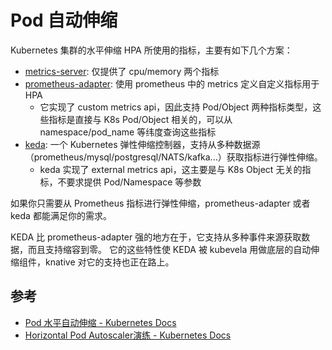 # Pod 自动伸缩

Kubernetes 集群的水平伸缩 HPA 所使用的指标，主要有如下几个方案：

- [metrics-server](https://github.com/kubernetes-sigs/metrics-server): 仅提供了 cpu/memory 两个指标
- [prometheus-adapter](https://github.com/kubernetes-sigs/prometheus-adapter): 使用 prometheus 中的 metrics 定义自定义指标用于 HPA
  - 它实现了 custom metrics api，因此支持 Pod/Object 两种指标类型，这些指标是直接与 K8s Pod/Object 相关的，可以从 namespace/pod_name 等纬度查询这些指标
- [keda](https://github.com/kedacore/keda): 一个 Kubernetes 弹性伸缩控制器，支持从多种数据源（prometheus/mysql/postgresql/NATS/kafka...）获取指标进行弹性伸缩。
  - keda 实现了 external metrics api，这主要是与 K8s Object 无关的指标，不要求提供 Pod/Namespace 等参数

如果你只需要从 Prometheus 指标进行弹性伸缩，prometheus-adapter 或者 keda 都能满足你的需求。

KEDA 比 prometheus-adapter 强的地方在于，它支持从多种事件来源获取数据，而且支持缩容到零。
它的这些特性使 KEDA 被 kubevela 用做底层的自动伸缩组件，knative 对它的支持也正在路上。


## 参考

- [Pod 水平自动伸缩 - Kubernetes Docs](https://kubernetes.io/zh/docs/tasks/run-application/horizontal-pod-autoscale/)
- [Horizontal Pod Autoscaler演练 - Kubernetes Docs](https://kubernetes.io/zh/docs/tasks/run-application/horizontal-pod-autoscale-walkthrough/)